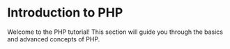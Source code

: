# Introduction to PHP

Welcome to the PHP tutorial! This section will guide you through the basics and advanced concepts of PHP.
